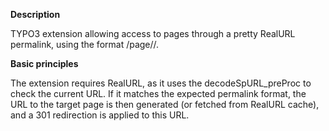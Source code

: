 **Description**

TYPO3 extension allowing access to pages through a pretty RealURL permalink, using the format /page/<page id>/.

**Basic principles**

The extension requires RealURL, as it uses the decodeSpURL_preProc to check the current URL. If it matches the expected permalink format, 
the URL to the target page is then generated (or fetched from RealURL cache), and a 301 redirection is applied to this URL.
